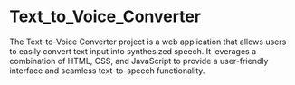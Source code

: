 # Text_to_Voice_Converter
The Text-to-Voice Converter project is a web application that allows users to easily convert text input into synthesized speech. It leverages a combination of HTML, CSS, and JavaScript to provide a user-friendly interface and seamless text-to-speech functionality.
